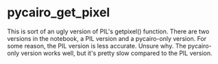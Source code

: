 # pycairo_get_pixel
This is sort of an ugly version of PIL's getpixel() function. There are two versions in the notebook, a PIL version and a pycairo-only version. For some reason, the PIL version is less accurate. Unsure why. The pycairo-only version works well, but it's pretty slow compared to the PIL version. 
